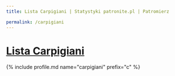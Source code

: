 ```yaml
---
title: Lista Carpigiani | Statystyki patronite.pl | Patromierz

permalink: /carpigiani
---
```


# [Lista Carpigiani](https://patronite.pl/carpigiani)

{% include profile.md name="carpigiani" prefix="c" %}
